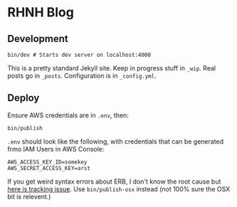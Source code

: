 # RHNH Blog

## Development

    bin/dev # Starts dev server on localhost:4000

This is a pretty standard Jekyll site. Keep in progress stuff in `_wip`. Real
posts go in `_posts`. Configuration is in `_config.yml`.

## Deploy

Ensure AWS credentials are in `.env`, then:

    bin/publish

`.env` should look like the following, with credentials that can be generated
frmo IAM Users in AWS Console:

    AWS_ACCESS_KEY_ID=somekey
    AWS_SECRET_ACCESS_KEY=arst

If you get weird syntax errors about ERB, I don't know the root cause but
[here is tracking
issue](https://github.com/laurilehmijoki/s3_website/issues/323). Use
`bin/publish-osx` instead (not 100% sure the OSX bit is relevent.)
